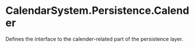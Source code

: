 ﻿
# CalendarSystem.Persistence.Calender

Defines the interface to the calender-related part of the persistence layer.